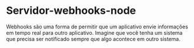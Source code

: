 # Servidor-webhooks-node
Webhooks são uma forma de permitir que um aplicativo envie informações em tempo real para outro aplicativo. Imagine que você tenha um sistema que precisa ser notificado sempre que algo acontece em outro sistema.
